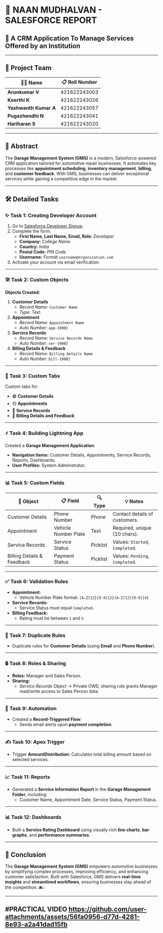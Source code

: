 # 🎯 **NAAN MUDHALVAN - SALESFORCE REPORT**  
## 🚀 **A CRM Application To Manage Services Offered by an Institution**  

---

## 🌟 **Project Team**  
| **👨‍💻 Name**           | **📋 Roll Number**  |
|------------------------|--------------------|
| **Arunkumar V**       | 421622243003       |
| **Keerthi K**         | 421622243026       |
| **Yashwanth Kumar A** | 421622243057       |
| **Pugazhendhi N**     | 421622243041       |
| **Hariharan S**       | 421622243020       |

---

## 📝 **Abstract**  
The **Garage Management System (GMS)** is a modern, Salesforce-powered CRM application tailored for automotive repair businesses. It automates key processes like **appointment scheduling**, **inventory management**, **billing**, and **customer feedback**. With GMS, businesses can deliver exceptional services while gaining a competitive edge in the market.

---

## 🛠️ **Detailed Tasks**

### ✨ **Task 1: Creating Developer Account**  
1. Go to [Salesforce Developer Signup](https://developer.salesforce.com/).  
2. Complete the form:  
   - **First Name, Last Name, Email, Role:** *Developer*  
   - **Company:** *College Name*  
   - **Country:** *India*  
   - **Postal Code:** *PIN Code*  
   - **Username:** *Format `username@organization.com`*  
3. Activate your account via email verification.  

---

### 🛠️ **Task 2: Custom Objects**  
**Objects Created:**  
1. **Customer Details**  
   - *Record Name:* `Customer Name`  
   - *Type:* Text  
2. **Appointment**  
   - *Record Name:* `Appointment Name`  
   - *Auto Number:* `app-{000}`  
3. **Service Records**  
   - *Record Name:* `Service Records Name`  
   - *Auto Number:* `ser-{000}`  
4. **Billing Details & Feedback**  
   - *Record Name:* `Billing Details Name`  
   - *Auto Number:* `bill-{000}`  

---

### 🔖 **Task 3: Custom Tabs**  
Custom tabs for:  
- 🟢 **Customer Details**  
- 🟡 **Appointments**  
- 🔵 **Service Records**  
- 🔴 **Billing Details and Feedback**

---

### ⚡ **Task 4: Building Lightning App**  
Created a **Garage Management Application**:  
- **Navigation Items:** Customer Details, Appointments, Service Records, Reports, Dashboards.  
- **User Profiles:** System Administrator.  

---

### 📊 **Task 5: Custom Fields**  
| **📂 Object**                 | **📋 Field**             | **🔍 Type**      | **💡 Notes**                   |
|-------------------------------|-------------------------|-----------------|--------------------------------|
| Customer Details              | Phone Number           | Phone           | Contact details of customers. |
| Appointment                   | Vehicle Number Plate   | Text            | Required, unique (10 chars).  |
| Service Records               | Service Status         | Picklist        | Values: `Started`, `Completed`.|
| Billing Details & Feedback    | Payment Status         | Picklist        | Values: `Pending`, `Completed`.|

---

### ✅ **Task 6: Validation Rules**  
- **Appointment:**  
  - Vehicle Number Plate format: `[A-Z]{2}[0-9]{2}[A-Z]{2}[0-9]{4}`  
- **Service Records:**  
  - Service Status must equal `Completed`.  
- **Billing Feedback:**  
  - Rating must be between `1` and `5`.  

---

### 👥 **Task 7: Duplicate Rules**  
- Duplicate rules for **Customer Details** (using **Email** and **Phone Number**).  

---

### 🔒 **Task 8: Roles & Sharing**  
- **Roles:** Manager and Sales Person.  
- **Sharing:**  
  - *Service Records Object* → Private OWD, sharing rule grants Manager read/write access to Sales Person data.

---

### 📧 **Task 9: Automation**  
- Created a **Record-Triggered Flow**:  
  - Sends email alerts upon **payment completion**.  

---

### ✍️ **Task 10: Apex Trigger**  
- Trigger **AmountDistribution:** Calculates total billing amount based on selected services.

---

### 📈 **Task 11: Reports**  
- Generated a **Service Information Report** in the **Garage Management Folder**, including:  
  - Customer Name, Appointment Date, Service Status, Payment Status.  

---

### 📊 **Task 12: Dashboards**  
- Built a **Service Rating Dashboard** using visually rich **line charts**, **bar graphs**, and **performance summaries**.  

---

## 🌟 **Conclusion**  
The **Garage Management System (GMS)** empowers automotive businesses by simplifying complex processes, improving efficiency, and enhancing customer satisfaction. Built with Salesforce, GMS delivers **real-time insights** and **streamlined workflows**, ensuring businesses stay ahead of the competition. 🚘💡

---
#**PRACTICAL VIDEO**
https://github.com/user-attachments/assets/56fa0956-d77d-4281-8e93-a2a41dad15fb
---
